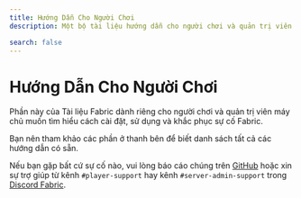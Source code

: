 ```yaml
---
title: Hướng Dẫn Cho Người Chơi
description: Một bộ tài liệu hướng dẫn cho người chơi và quản trị viên máy chủ về cách cài đặt và sử dụng Fabric.

search: false
---
```


# Hướng Dẫn Cho Người Chơi

Phần này của Tài liệu Fabric dành riêng cho người chơi và quản trị viên máy chủ muốn tìm hiểu cách cài đặt, sử dụng và khắc phục sự cố Fabric.

Bạn nên tham khảo các phần ở thanh bên để biết danh sách tất cả các hướng dẫn có sẵn.

Nếu bạn gặp bất cứ sự cố nào, vui lòng báo cáo chúng trên [GitHub](https://github.com/FabricMC/fabric-docs) hoặc xin sự trợ giúp từ kênh `#player-support` hay kênh `#server-admin-support` trong [Discord Fabric](https://discord.gg/v6v4pMv).
